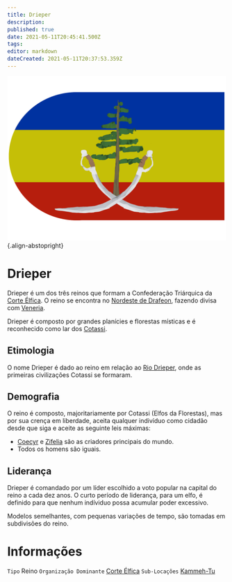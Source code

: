 ```yaml
---
title: Drieper
description: 
published: true
date: 2021-05-11T20:45:41.500Z
tags: 
editor: markdown
dateCreated: 2021-05-11T20:37:53.359Z
---
```


![drieper.png](/uploads/bandeiras/drieper.png){.align-abstopright}
# Drieper
Drieper é um dos três reinos que formam a Confederação Triárquica da [Corte Élfica](/faccoes/nacoes/corte-elfica). O reino se encontra no [Nordeste de Drafeon](/lugares/plano-material/drafeon/nordeste-de-drafeon), fazendo divisa com [Veneria](/lugares/plano-material/drafeon/norte-de-drafeon/veneria).

Drieper é composto por grandes planícies e florestas místicas e é reconhecido como lar dos [Cotassi](/fauna-e-flora/racas-inteligentes/elfo-da-floresta).

## Etimologia
O nome Drieper é dado ao reino em relação ao [Rio Drieper](), onde as primeiras civilizações Cotassi se formaram.

## Demografia
O reino é composto, majoritariamente por Cotassi (Elfos da Florestas), mas por sua crença em liberdade, aceita qualquer indivíduo como cidadão desde que siga e aceite as seguinte leis máximas:

- [Coecyr](/divindades/panteao-das-treze-estrelas/coecyr) e [Zifelia](/divindades/panteao-das-treze-estrelas/zifelia) são as criadores principais do mundo.
- Todos os homens são iguais.

## Liderança
Drieper é comandado por um líder escolhido a voto popular na capital do reino a cada dez anos. O curto período de liderança, para um elfo, é definido para que nenhum indíviduo possa acumular poder excessivo.

Modelos semelhantes, com pequenas variações de tempo, são tomadas em subdivisões do reino.

# Informações
`Tipo` Reino
`Organização Dominante` [Corte Élfica](http://localhost/faccoes/nacoes/corte-elfica#corte-elfica)
`Sub-Locações` [Kammeh-Tu](/lugares/plano-material/drafeon/norte-de-drafeon/kammeh-tu)
